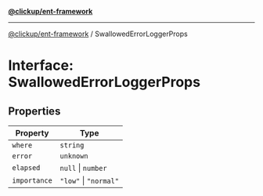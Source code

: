 [**@clickup/ent-framework**](../README.md)

***

[@clickup/ent-framework](../globals.md) / SwallowedErrorLoggerProps

# Interface: SwallowedErrorLoggerProps

## Properties

| Property | Type |
| ------ | ------ |
| `where` | `string` |
| `error` | `unknown` |
| `elapsed` | `null` \| `number` |
| `importance` | `"low"` \| `"normal"` |
